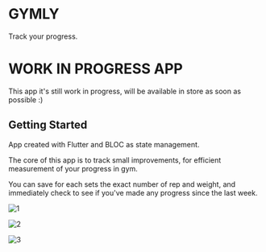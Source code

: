 # GYMLY

Track your progress.

# WORK IN PROGRESS APP

This app it's still work in progress, will be available in store as soon as possible :)

## Getting Started

App created with Flutter and BLOC as state management.

The core of this app is to track small improvements, for efficient measurement of your progress in gym.

You can save for each sets the exact number of rep and weight, and immediately check to see if you've made any progress since the last week.



![1](https://github.com/Pasq98/gymly/assets/48348216/c705e370-d389-42be-b201-e8344878f12a)

![2](https://github.com/Pasq98/gymly/assets/48348216/2d975772-0f41-4ad4-b629-2642ca95054b)

![3](https://github.com/Pasq98/gymly/assets/48348216/012a338e-3ed9-470e-b968-cdf4f10c3b9c)
